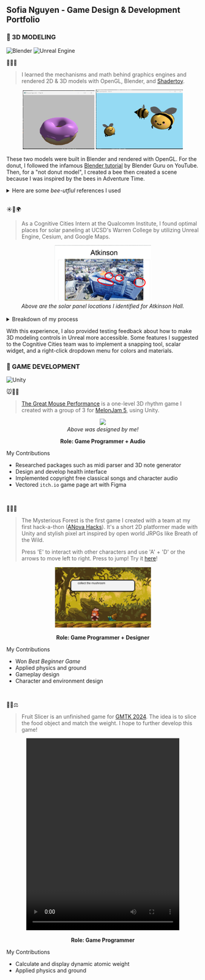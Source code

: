## Sofia Nguyen - Game Design & Development Portfolio

### 💫 3D MODELING

<p align="left">
  <img src="https://img.shields.io/badge/Blender-%23F5792A?style=for-the-badge&logo=blender&logoColor=white" alt="Blender">
  <img src="https://img.shields.io/badge/Unreal%20Engine-%23313131?style=for-the-badge&logo=unrealengine&logoColor=white" alt="Unreal Engine">
</p>

🍩🌼🐝
> I learned the mechanisms and math behind graphics engines and rendered 2D & 3D models with OpenGL, Blender, and [Shadertoy](https://github.com/symsoph/portfolios/tree/main/shadertoy). 
<div align="center" float="left">
  <img src="/game-design/assets/hw4_donut.png" width="37%" />
  <img src="/game-design/assets/hw4_not_donut.png" width="45%" /> 
</div>

These two models were built in Blender and rendered with OpenGL. For the donut, I followed the infamous [Blender tutorial](https://www.youtube.com/playlist?list=PLjEaoINr3zgEPv5y--4MKpciLaoQYZB1Z) by Blender Guru on YouTube. Then, for a "not donut model", I created a bee then created a scene because I was inspired by the bees in Adventure Time.

<details>
<summary> Here are some <i>bee-utfiul</i> references I used </summary>
<div align="center" float="left">
  <img src="/game-design/assets/bee-adventure-time.gif" width="49%" />
  <img src="/game-design/assets/adventure-time-bee-by-eminentia.jpg" width="22%" /> 
</div>
</details>
<br>



☀️🏢🌍
> As a Cognitive Cities Intern at the Qualcomm Institute, I found optimal places for solar paneling at UCSD's Warren College by utilizing Unreal Engine, Cesium, and Google Maps. 

<div align="center">
  <img src="/game-design/assets/qi-solar-panel-results.png" width="50%">
  <br/>
  <i align="center">Above are the solar panel locations I identified for Atkinson Hall. </i>
</div>
<br>

<details>
<summary> Breakdown of my process </summary>
Isolated with Unreal lighting and raw drone scans before adding on Cesium and Google Maps integretations.
<table>
  <tr>
     <!--======= Jacobs Hall -->
  <td style="vertical-align: top; width: 50%;">
      <h4> 
        Unreal only | Jacobs Hall | Side Angle <br/>
        <a href="/game-design/assets/solar-jacobsHall.gif" target="_blank"> 
        </a> &nbsp;&nbsp;
        <a href="/game-design/assets/solar-jacobsHall.gif" target="_blank"></a>
      </h4>


   </td>
  <td style="vertical-align: top; width: 50%;">
      <h4> 
       Unreal only | Jacobs Hall | Top  <br/>
        <a href="/game-design/assets/solar-TopWarrenMallField.gif" target="_blank">
        </a> 
      </h4>
  </td>
  <!--======= Cesium + Google Maps -->
  <td style="vertical-align: top; width: 50%;">
      <h4> 
        Add on Cesium + Google Maps | 7am - 6pm Light <br/>
        <a href="/game-design/assets/solar-atkinsonRoof.gif">   
        </a> 
      </h4>
    </td>
</tr>
</table>
</details>

With this experience, I also provided testing feedback about how to make 3D modeling controls in Unreal more accessible. Some features I suggested to the Cognitive Cities team was to implement a snapping tool, scalar widget, and a right-click dropdown menu for colors and materials.  


### 💫 GAME DEVELOPMENT
<p align="left">
  <img src="https://img.shields.io/badge/Unity-%23000000?style=for-the-badge&logo=unity&logoColor=white" alt="Unity">
 </p>

🐭🎵🎹
> [The Great Mouse Performance](https://frndlydragon.itch.io/the-great-mouse-performance) is a one-level 3D rhythm game I created with a group of 3 for [MelonJam 5](https://itch.io/jam/melonjam5), using Unity. 

<!-- Pictures (should add screenshot from in-game...) -->

<div align="center">
  <img src="https://img.itch.zone/aW1nLzE3MDIxNjAwLnBuZw==/original/At1hrr.png" width="50%">
  <br/>
  <i align="center">Above was designed by me!</i>

**Role: Game Programmer + Audio**
</div>

My Contributions
- Researched packages such as midi parser and 3D note generator
- Design and develop health interface
- Implemented copyright free classical songs and character audio
- Vectored `itch.io` game page art with Figma
  
<br>



🐰🌿🐌
> The Mysterious Forest is the first game I created with a team at my first hack-a-thon ([ANova Hacks](https://www.berkeleyanova.org/)). It's a short 2D platformer made with Unity and stylish pixel art inspired by open world JRPGs like Breath of the Wild.
>
> Press 'E' to interact with other characters and use 'A' + 'D' or the arrows to move left to right.  Press <space> to jump!
> Try it [here](https://elias-855.itch.io/mysterious-forest)!

<!-- Picture -->
<div align="center">
  <img src="/game-design/assets/mysterious-forest.png" width="50%">
 
**Role: Game Programmer + Designer**
</div>

My Contributions
- Won *Best Beginner Game*
- Applied physics and ground
- Gameplay design
- Character and environment design

<br>



🍎🔪⚖️
> Fruit Slicer is an unfinished game for [GMTK 2024](https://itch.io/jam/gmtk-2024). The idea is to slice the food object and match the weight.  I hope to further develop this game!

<div align="center">
<video alt="gmtk-progress" width="400" height="500" src="https://github.com/user-attachments/assets/f686938d-1c5c-4a11-99d2-a2a9bacbcd67">
</video>

  **Role: Game Programmer**
</div>

My Contributions
- Calculate and display dynamic atomic weight
- Applied physics and ground
</div>


